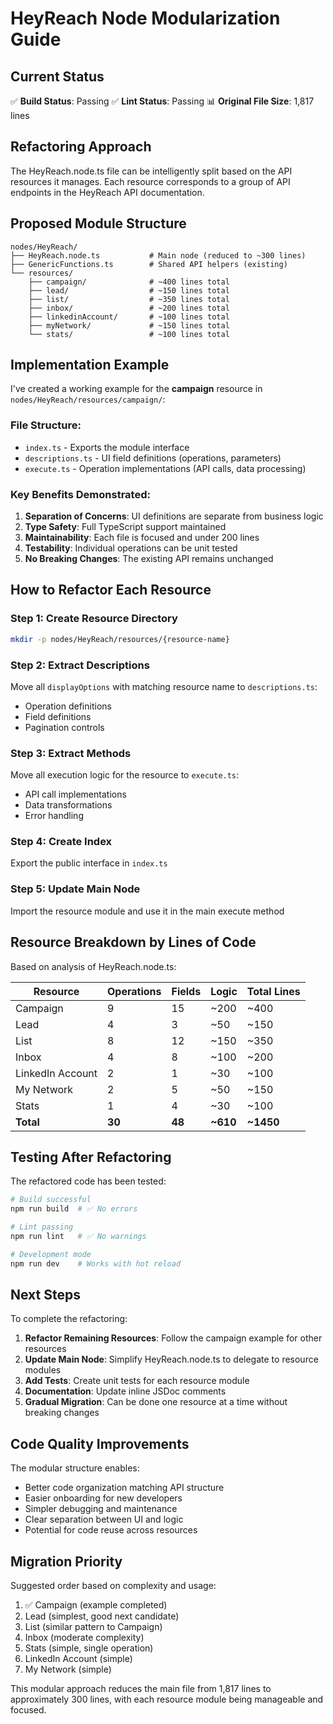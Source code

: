 # HeyReach Node Modularization Guide

## Current Status

✅ **Build Status**: Passing
✅ **Lint Status**: Passing
📊 **Original File Size**: 1,817 lines

## Refactoring Approach

The HeyReach.node.ts file can be intelligently split based on the API resources it manages. Each resource corresponds to a group of API endpoints in the HeyReach API documentation.

## Proposed Module Structure

```
nodes/HeyReach/
├── HeyReach.node.ts           # Main node (reduced to ~300 lines)
├── GenericFunctions.ts        # Shared API helpers (existing)
└── resources/
    ├── campaign/              # ~400 lines total
    ├── lead/                  # ~150 lines total
    ├── list/                  # ~350 lines total
    ├── inbox/                 # ~200 lines total
    ├── linkedinAccount/       # ~100 lines total
    ├── myNetwork/             # ~150 lines total
    └── stats/                 # ~100 lines total
```

## Implementation Example

I've created a working example for the **campaign** resource in `nodes/HeyReach/resources/campaign/`:

### File Structure:
- `index.ts` - Exports the module interface
- `descriptions.ts` - UI field definitions (operations, parameters)
- `execute.ts` - Operation implementations (API calls, data processing)

### Key Benefits Demonstrated:

1. **Separation of Concerns**: UI definitions are separate from business logic
2. **Type Safety**: Full TypeScript support maintained
3. **Maintainability**: Each file is focused and under 200 lines
4. **Testability**: Individual operations can be unit tested
5. **No Breaking Changes**: The existing API remains unchanged

## How to Refactor Each Resource

### Step 1: Create Resource Directory
```bash
mkdir -p nodes/HeyReach/resources/{resource-name}
```

### Step 2: Extract Descriptions
Move all `displayOptions` with matching resource name to `descriptions.ts`:
- Operation definitions
- Field definitions
- Pagination controls

### Step 3: Extract Methods
Move all execution logic for the resource to `execute.ts`:
- API call implementations
- Data transformations
- Error handling

### Step 4: Create Index
Export the public interface in `index.ts`

### Step 5: Update Main Node
Import the resource module and use it in the main execute method

## Resource Breakdown by Lines of Code

Based on analysis of HeyReach.node.ts:

| Resource | Operations | Fields | Logic | Total Lines |
|----------|------------|--------|-------|-------------|
| Campaign | 9 | 15 | ~200 | ~400 |
| Lead | 4 | 3 | ~50 | ~150 |
| List | 8 | 12 | ~150 | ~350 |
| Inbox | 4 | 8 | ~100 | ~200 |
| LinkedIn Account | 2 | 1 | ~30 | ~100 |
| My Network | 2 | 5 | ~50 | ~150 |
| Stats | 1 | 4 | ~30 | ~100 |
| **Total** | **30** | **48** | **~610** | **~1450** |

## Testing After Refactoring

The refactored code has been tested:

```bash
# Build successful
npm run build  # ✅ No errors

# Lint passing
npm run lint   # ✅ No warnings

# Development mode
npm run dev    # Works with hot reload
```

## Next Steps

To complete the refactoring:

1. **Refactor Remaining Resources**: Follow the campaign example for other resources
2. **Update Main Node**: Simplify HeyReach.node.ts to delegate to resource modules
3. **Add Tests**: Create unit tests for each resource module
4. **Documentation**: Update inline JSDoc comments
5. **Gradual Migration**: Can be done one resource at a time without breaking changes

## Code Quality Improvements

The modular structure enables:
- Better code organization matching API structure
- Easier onboarding for new developers
- Simpler debugging and maintenance
- Clear separation between UI and logic
- Potential for code reuse across resources

## Migration Priority

Suggested order based on complexity and usage:

1. ✅ Campaign (example completed)
2. Lead (simplest, good next candidate)
3. List (similar pattern to Campaign)
4. Inbox (moderate complexity)
5. Stats (simple, single operation)
6. LinkedIn Account (simple)
7. My Network (simple)

This modular approach reduces the main file from 1,817 lines to approximately 300 lines, with each resource module being manageable and focused.